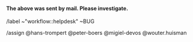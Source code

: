 #### The above was sent by mail. Please investigate.

/label ~"workflow::helpdesk" ~BUG

/assign @hans-trompert @peter-boers @migiel-devos @wouter.huisman
